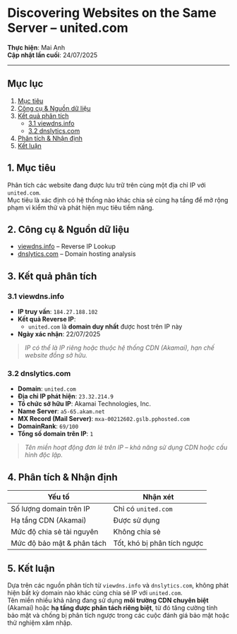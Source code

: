 # Discovering Websites on the Same Server – united.com

**Thực hiện**: Mai Anh  
**Cập nhật lần cuối**: 24/07/2025

---

## Mục lục

1. [Mục tiêu](#1-mục-tiêu)  
2. [Công cụ & Nguồn dữ liệu](#2-công-cụ--nguồn-dữ-liệu)  
3. [Kết quả phân tích](#3-kết-quả-phân-tích)  
    - [3.1 viewdns.info](#31-viewdnsinfo)  
    - [3.2 dnslytics.com](#32-dnslyticscom)  
4. [Phân tích & Nhận định](#4-phân-tích--nhận-định)  
5. [Kết luận](#5-kết-luận)


## 1. Mục tiêu

Phân tích các website đang được lưu trữ trên cùng một địa chỉ IP với `united.com`.  
Mục tiêu là xác định có hệ thống nào khác chia sẻ cùng hạ tầng để mở rộng phạm vi kiểm thử và phát hiện mục tiêu tiềm năng.


## 2. Công cụ & Nguồn dữ liệu

- [viewdns.info](https://viewdns.info/reverseip/) – Reverse IP Lookup  
- [dnslytics.com](https://dnslytics.com/) – Domain hosting analysis


## 3. Kết quả phân tích

### 3.1 viewdns.info

- **IP truy vấn**: `184.27.188.102`  
- **Kết quả Reverse IP**:  
  - `united.com` là **domain duy nhất** được host trên IP này  
- **Ngày xác nhận**: 22/07/2025  

> *IP có thể là IP riêng hoặc thuộc hệ thống CDN (Akamai), hạn chế website đồng sở hữu.*


### 3.2 dnslytics.com

- **Domain**: `united.com`  
- **Địa chỉ IP phát hiện**: `23.32.214.9`  
- **Tổ chức sở hữu IP**: Akamai Technologies, Inc.  
- **Name Server**: `a5-65.akam.net`  
- **MX Record (Mail Server)**: `mxa-00212602.gslb.pphosted.com`  
- **DomainRank**: `69/100`  
- **Tổng số domain trên IP**: `1`  

> *Tên miền hoạt động đơn lẻ trên IP – khả năng sử dụng CDN hoặc cấu hình độc lập.*


## 4. Phân tích & Nhận định

| Yếu tố                           | Nhận xét                          |
|----------------------------------|------------------------------------|
| Số lượng domain trên IP          | Chỉ có `united.com`               |
| Hạ tầng CDN (Akamai)             | Được sử dụng                      |
| Mức độ chia sẻ tài nguyên        | Không chia sẻ                     |
| Mức độ bảo mật & phân tách       | Tốt, khó bị phân tích ngược       |


## 5. Kết luận

Dựa trên các nguồn phân tích từ `viewdns.info` và `dnslytics.com`, không phát hiện bất kỳ domain nào khác cùng chia sẻ IP với `united.com`.  
Tên miền nhiều khả năng đang sử dụng **môi trường CDN chuyên biệt** (Akamai) hoặc **hạ tầng được phân tách riêng biệt**, từ đó tăng cường tính bảo mật và chống bị phân tích ngược trong các cuộc đánh giá bảo mật hoặc thử nghiệm xâm nhập.

